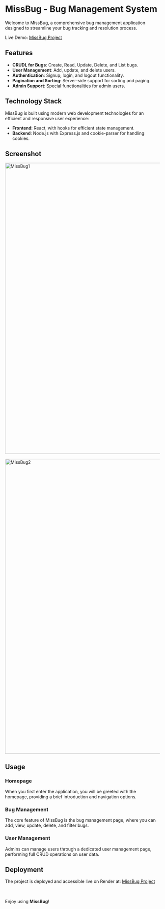 # MissBug - Bug Management System

Welcome to MissBug, a comprehensive bug management application designed to streamline your bug tracking and resolution process.

Live Demo: [MissBug Project](https://missbug-tk7y.onrender.com)

## Features

- **CRUDL for Bugs**: Create, Read, Update, Delete, and List bugs.
- **User Management**: Add, update, and delete users.
- **Authentication**: Signup, login, and logout functionality.
- **Pagination and Sorting**: Server-side support for sorting and paging.
- **Admin Support**: Special functionalities for admin users.

## Technology Stack

MissBug is built using modern web development technologies for an efficient and responsive user experience:

- **Frontend**: React, with hooks for efficient state management.
- **Backend**: Node.js with Express.js and cookie-parser for handling cookies.

## Screenshot

<img width="945" alt="MissBug1" src="https://github.com/Sapirteper0402/MissBug/assets/64551262/6e8d5b0f-af0b-4591-9031-7b01e83b543e">
<br/><br/>
<img width="958" alt="MissBug2" src="https://github.com/Sapirteper0402/MissBug/assets/64551262/418bf913-5ee0-41f3-8f50-588dfde8c665">


## Usage

### Homepage

When you first enter the application, you will be greeted with the homepage, providing a brief introduction and navigation options.

### Bug Management

The core feature of MissBug is the bug management page, where you can add, view, update, delete, and filter bugs.

### User Management

Admins can manage users through a dedicated user management page, performing full CRUD operations on user data.

## Deployment

The project is deployed and accessible live on Render at: [MissBug Project](https://missbug-tk7y.onrender.com) 

<br/><br/>
Enjoy using **MissBug**!
